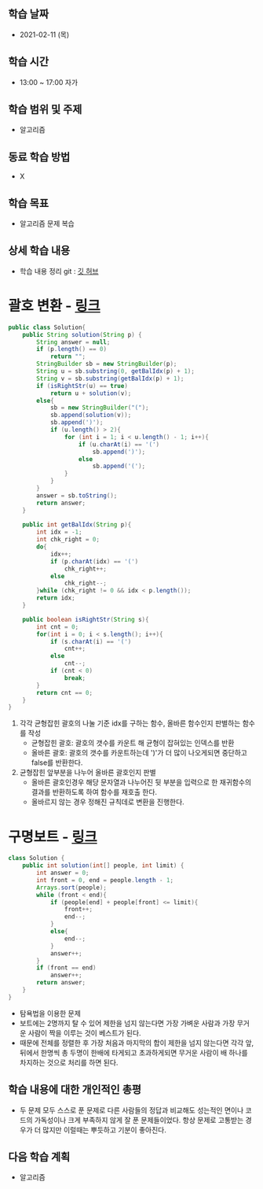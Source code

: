 학습 날짜
---
+ 2021-02-11 (목)

학습 시간
---
+ 13:00 ~ 17:00 자가

학습 범위 및 주제
---
+ 알고리즘

동료 학습 방법
---
+ X

학습 목표
---
+ 알고리즘 문제 복습

상세 학습 내용
---
+ 학습 내용 정리 git : [깃 허브](https://github.com/kiskim/study)   

# 괄호 변환 - [링크](https://programmers.co.kr/learn/courses/30/lessons/60058)

```java
public class Solution{
    public String solution(String p) {
		String answer = null;
		if (p.length() == 0)
			return "";
		StringBuilder sb = new StringBuilder(p);
		String u = sb.substring(0, getBalIdx(p) + 1);
		String v = sb.substring(getBalIdx(p) + 1);
		if (isRightStr(u) == true)
			return u + solution(v);
		else{
			sb = new StringBuilder("(");
			sb.append(solution(v));
			sb.append(')');
			if (u.length() > 2){
				for (int i = 1; i < u.length() - 1; i++){
					if (u.charAt(i) == '(')
						sb.append(')');
					else
						sb.append('(');
				}
			}
		}
		answer = sb.toString();
        return answer;
	}
	
	public int getBalIdx(String p){
		int idx = -1;
		int chk_right = 0;
		do{
			idx++;
			if (p.charAt(idx) == '(')
				chk_right++;
			else
				chk_right--;
		}while (chk_right != 0 && idx < p.length());
		return idx;
	}

	public boolean isRightStr(String s){
		int cnt = 0;
		for(int i = 0; i < s.length(); i++){
			if (s.charAt(i) == '(')
				cnt++;
			else
				cnt--;
			if (cnt < 0)
				break;
		}
		return cnt == 0;
	}
}
```

1. 각각 균형잡힌 괄호의 나눌 기준 idx를 구하는 함수, 올바른 함수인지 판별하는 함수를 작성
    - 균형잡힌 괄호: 괄호의 갯수를 카운트 해 균형이 잡혀있는 인덱스를 반환
    - 올바른 괄호: 괄호의 갯수를 카운트하는데 ')'가 더 많이 나오게되면 중단하고 false를 반환한다.
2. 균형잡힌 앞부분을 나누어 올바른 괄호인지 판별
    - 올바른 괄호인경우 해당 문자열과 나누어진 뒷 부분을 입력으로 한 재귀함수의 결과를 반환하도록 하여 함수를 재호출 한다.
    - 올바르지 않는 경우 정해진 규칙데로 변환을 진행한다.


# 구명보트 - [링크](https://programmers.co.kr/learn/courses/30/lessons/42885)

```java
class Solution {
    public int solution(int[] people, int limit) {
		int answer = 0;
		int front = 0, end = people.length - 1;
		Arrays.sort(people);
		while (front < end){
			if (people[end] + people[front] <= limit){
				front++;
				end--;
			}
			else{
				end--;
			}
			answer++;
		}
		if (front == end)
			answer++;
        return answer;
    }
}
```

- 탐욕법을 이용한 문제
- 보트에는 2명까지 탈 수 있어 제한을 넘지 않는다면 가장 가벼운 사람과 가장 무거운 사람이 짝을 이루는 것이 베스트가 된다.
- 때문에 전체를 정렬한 후 가장 처음과 마지막의 합이 제한을 넘지 않는다면 각각 앞, 뒤에서 한명씩 총 두명이 한배에 타게되고 초과하게되면 무거운 사람이 배 하나를 차지하는 것으로 처리를 하면 된다.


학습 내용에 대한 개인적인 총평
---
+ 두 문제 모두 스스로 푼 문제로 다른 사람들의 정답과 비교해도 성는적인 면이나 코드의 가독성이나 크게 부족하지 않게 잘 푼 문제들이었다. 항상 문제로 고통받는 경우가 더 많지만 이럴때는 뿌듯하고 기분이 좋아진다.

다음 학습 계획
---
+ 알고리즘